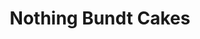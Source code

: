 ---
title: "Nothing Bundt Cakes"
url: /jacksonville/nothing-bundt-cakes-san-jose-place/
shop: pastry
---